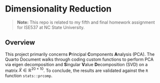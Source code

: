 # Dimensionality Reduction

> **Note:** This repo is related to my fifth and final homework assignment for ISE537 at NC State University.

## Overview

This project primarily concerns **P**rincipal **C**omponents **A**nalysis (PCA). The Quarto Document walks through coding custom functions to perform PCA via eigen decomposition and **S**ingular **V**alue **D**ecomposition (SVD) on a matrix $\tilde{X} \in \mathbb{R}^{20 \times 10}$. To conclude, the results are validated against the `R` function `stats::prcomp`.
